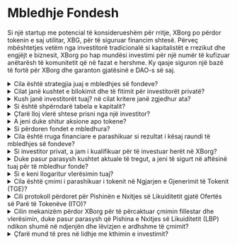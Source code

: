 # Mbledhje Fondesh

Si një startup me potencial të konsiderueshëm për rritje, XBorg po përdor tokenin e saj utilitar, XBG, për të siguruar financim shtesë. Përveç mbështetjes vetëm nga investitorë tradicionalë si kapitalistët e rrezikut dhe engjëjt e biznesit, XBorg po hap mundësi investimi për një numër të kufizuar anëtarësh të komunitetit që në fazat e hershme. Ky qasje siguron një bazë të fortë për XBorg dhe garanton gjatësinë e DAO-s së saj.

<details>

<summary>Cila është strategjia juaj e mbledhjes së fondeve? </summary>

Objektivi ynë në ngritjen e kapitalit është të lehtësojmë rritjen dhe të mbulojmë shpenzimet mujore të ekipit. Ne jemi të kujdesshëm për të mos mbledhur fonde më shumë se nevoja dhe në vend të kësaj, prioriteti ynë është vlera mbi sasinë e kapitalit. Aktualisht, XBorg ka një pozicion financiar të fortë, me një rrugëtim prej 20 muajsh, dhe prandaj, nuk ka një nevojë urgjente për të ngritur fonde shtesë.

#### Raundi Strategjik

* Data: Vera 2022
* Shuma e mbledhur: $1m
* Vlerësimi: $25m

#### Raundi i Fidimit

* Data: Prill-Shtator 2023
* Shuma: $5m
* Vlerësimi: $45-55m

Ndërsa përgatitemi për lançimin e tokenit tonë, plani ynë aktual nuk përfshin ngritjen e ndonjë raundi shtesë të financimit. Megjithatë, ne mbetemi të hapur për të rregulluar strategjinë tonë bazuar në traksionin që vërejmë me protokollin dhe ndonjë nevojë potenciale për punësime shtesë. Në fund të fundit, do të vendosim bazuar në atë që është më e mirë për rritjen dhe suksesin afatgjatë të XBorg.

</details>

<details>

<summary>Cilat janë kushtet e bllokimit dhe të fitimit për investitorët privatë? </summary>

Investitorët privatë do të kenë 10% të tokeneve të tyre të zhbllokuara në Ngjarjen e Gjenerimit të Tokenit (TGE), pasuar nga një periudhë bllokimi prej 3 muajsh. Pas periudhës së bllokimit, tokenet e mbetura do të fitohen gjatë një periudhe prej 18 muajsh.

\
Është e rëndësishme të kujtojmë se qasja jonë mund të ndryshojë bazuar në kërkesat specifike të bursave me të cilat bashkëpunojmë. Nuk është e pazakontë që bursat e nivelit të parë të kenë një fjalë në tokenomikën dhe në orarin e bllokimit/fitimit të një tokeni të caktuar, dhe ne mund të kemi nevojë të rregullojmë strategjinë tonë për të përmbushur standardet e tyre.

</details>

<details>

<summary>Kush janë investitorët tuaj? në cilat kritere janë zgjedhur ata? </summary>

Ne kemi qenë të hollësishëm në zgjedhjen e investitorëve tanë për raundin e parë të financimit, duke i dhënë përparësi atyre që sjellin më shumë se kapital financiar, por gjithashtu shtojnë vlerë XBorg në mënyra të tjera të rëndësishme. Investitorët tanë vijnë nga një varietet sfondesh, duke përfshirë:

* Aave dhe Lens Protocol: Profesionistë nga këto kompani sjellin njohuri të thella në teknologjinë e blockchain dhe kriptovalutave.
* Yield Guild Games: Përvojë në ekonomitë virtuale dhe lojërat blockchain.
* ESL/Face it, Faze, G2: Këto përfaqësojnë disa nga emrat më të mëdhenj në industrinë e esports, duke ofruar njohuri dhe rrjete në lojërat konkurruese.
* Ethereum France, Consensys: Këta kontribues kanë njohuri të gjera të Ethereum dhe zhvillimit të blockchain.
* French Esports: Sjell një kuptim të fortë të peizazhit të esports në Francë.
* Savvy Games: Ekspertë në zhvillimin dhe strategjinë e lojërave.

</details>

<details>

<summary>Si është shpërndarë tabela e kapitalit?</summary>

Për raundin strategjik, ne zbatuam një kufi prej $50,000 për çdo biletë investimi për të siguruar një shpërndarje të drejtë në tabelën e kapitalit.

</details>

<details>

<summary>Çfarë lloj vlerë shtese prisni nga një investitor?</summary>

Një investitor mund të shtojë vlerë të konsiderueshme për XBorg duke sjellë udhëzim strategjik, mentorim dhe mbështetje financiare përtej investimit fillestar. Investitorët mund të ofrojnë njohuri mbi peizazhin konkurrues, trendet e industrisë dhe mundësitë e rritjes potenciale që mund të mos jenë menjëherë të dukshme për ekipin e XBorg. Ata gjithashtu mund të ofrojnë qasje në rrjetet dhe burimet e tyre, duke përfshirë prezantime për partnerë potencialë, këshilltarë dhe klientë. Kjo mund të ndihmojë XBorg të ndërtojë bazën e përdoruesve të saj, të vendosë partneritete dhe të zgjerojë arritjen e saj në treg.

Përtej mbështetjes financiare, investitorët gjithashtu mund të sjellin besueshmëri dhe validim për XBorg, e cila mund të jetë kritike në një industri konkurruese dhe në zhvillim të shpejtë. Kjo mund të ndihmojë XBorg të dallohet ndër kolegët e saj, të tërheqë investime shtesë dhe të ndërtojë një reputacion të fortë të markës.

Në përgjithësi, investitorët mund të ofrojnë një pasuri të njohurive, ekspertizës dhe burimeve për të ndihmuar XBorg të ketë sukses në afat të gjatë. Ata mund të ofrojnë vlerë përtej vetëm kapitalit dhe të ndihmojnë XBorg të përballet me sfidat e një industrie dinamike dhe në vazhdimësi në zhvillim.

</details>

<details>

<summary>A jeni duke shitur aksione apo tokene? </summary>

Deri më tani, XBorg ka shitur vetëm tokene pa ofruar për shitje asnjë aksion. Aktualisht, aksionarët e vetëm të kompanisë janë SwissBorg dhe themeluesi i XBorg. Ky qasje u zgjodh qëllimisht për të siguruar një fokus të qartë në akumulimin e vlerës për kompaninë pa shpërndarë vëmendjen ose burimet duke shpërndarë aksione.

</details>

<details>

<summary>Si përdoren fondet e mbledhura? </summary>

Ne jemi duke mbledhur një raund fidimi prej $5m. Fondet e mbledhura do të ndahen si më poshtë dhe do të shpenzohen gjatë tre viteve.

* Zhvillimet teknike: 60% ($3'000'000) e fondeve do të ndahen për zhvillime teknike dhe kostot e infrastrukturës. Kjo përfaqëson koston e 10 inxhinierëve me kohë të plotë për tre vite me një pagë mesatare tregu prej $7'000 në muaj.
* Marketing: 20% ($1'000'000) e fondit do të ndahet për shpenzime marketingu, fushata influencuesish, PR, mundësi sponsorizimi dhe ngjarje.
* Likuiditeti dhe listimet në bursë: 10% ($500'000) e fondit do të ndahet për pagesat e listimit në bursë dhe ofrimin e likuiditetit.
* Kostot operative: 10% ($500'000) e fondeve do të ndahen për qira zyre, tarifa ligjore dhe abonime software.
* Thesari aktual mbulon kostot jo-teknike të HR.

</details>

<details>

<summary>Cila është rruga financiare e parashikuar si rezultat i kësaj raundi të mbledhjes së fondeve?</summary>

Fondet e mbledhura nga ky raund pritet të sigurojnë XBorg një rrugëtim financiar prej rreth tre vjetësh. Kjo do të thotë se ne presim që burimet e fituara do të mbështesin operacionet tona dhe strategjitë e rritjes për këtë periudhë.

</details>

<details>

<summary>Si investitor privat, a jam i kualifikuar për të investuar herët në XBorg?</summary>

XBorg zgjeron mundësitë e investimit të hershëm kryesisht për investitorë strategjikë me përvojë të gjerë në lojëra, esports dhe/ose industrinë e argëtimit. Përveç ngritjes së komunitetit, nëse nuk i plotësoni këto kualifikime, investimi i hershëm mund të mos jetë i mundur. Megjithatë, një herë që arrijmë në fazën e raundit publik, ai do të jetë i hapur për të gjithë investitorët e interesuar, pavarësisht nga sfondi apo ekspertiza e tyre.

</details>

<details>

<summary>Duke pasur parasysh kushtet aktuale të tregut, a jeni të sigurt në aftësinë tuaj për të mbledhur fonde? </summary>

Deri më tani, XBorg ka gjeneruar interes të konsiderueshëm nga kapitalistët e rrezikut dhe engjëjt e biznesit, duke rezultuar në rreth $1.5 milionë në financim potencial për raundin e fidimit. Ekipi ynë e kupton se aftësia jonë për të tërhequr investitorë është e varur nga demonstrimi i përparimit në zbatimin e hartës sonë rrugore dhe fitimi i traksionit në treg. Ndërsa ne mbetemi të përkushtuar për të siguruar financim, qasja jonë prioritetizon tërheqjen e investitorëve të cilësisë së lartë në vend të akumulimit të një investimi të madh.

</details>

<details>

<summary>Si e keni llogaritur vlerësimin tuaj? </summary>

Vlerësimi ynë është bazuar në të krahasueshmet. Lista e projekteve të krahasueshme mund të gjendet [këtu](https://docs.google.com/spreadsheets/d/11sEz9B5ruauiKs3jPzSYJAc9VVpLu7QKnZHOLvxK_ws/edit?usp=sharing).

Në këtë fazë të zhvillimit të kompanisë sonë, përdorimi i metodave tradicionale të vlerësimit bazuar në shumëfishimet e fitimeve, rrjedhat e zbritura të parasë, vlerën e librit ose vlerën e likuidimit nuk do të ofronte një pamje të plotë ose të saktë të vlerësimit të XBorg. Si një startup i lindur që operon në fushën shumë dinamike dhe në zhvillim të shpejtë të GameFi dhe SocialFi, vlera jonë është kryesisht e përcaktuar nga faktorë më të patjetërsueshëm si teknologjia jonë, ekspertiza e ekipit dhe potenciali i tregut. Prandaj, ekipi ynë po merr një qasje më të plotë për vlerësimin që përfshin metrika të ndryshme dhe konsideron karakteristikat unike të industrisë dhe kompanisë sonë.

Si pjesë e procesit tonë të due diligence, ekipi ynë analizoi projekte të krahasueshme brenda hapësirave GameFi dhe SocialFi, duke marrë parasysh vlerën aktuale të tregtimit të tokeneve të ngjashme dhe rezultatet e raundeve të fundit të investimit. Ndërsa këto faktorë luajtën një rol në përcaktimin e strategjisë sonë së përgjithshme, ne gjithashtu e njohim se variablat e tjera, si traksioni aktual në treg, mund të ndikojnë në oreksin e investitorëve. Në fund, ne vendosëm që një vlerësim prej $45 milionësh përfaqësonte kompromisin më të mirë midis tërheqjes së investitorëve të cilësisë së lartë dhe gjenerimit të interesit të përgjithshëm të investimit.

</details>

<details>

<summary>Cila është çmimi i parashikuar i tokenit në Ngjarjen e Gjenerimit të Tokenit (TGE)?</summary>

Mbledhja publike e fondeve është planifikuar të lehtësohet përmes një Pishine të Likuiditetit të Balancer, me çmimin fillestar për tokene të vendosur në $0.5. Pishina do të fillojë me një raport peshash prej 96:4 dhe do të balancohet gradualisht në një raport 50:50 gjatë një periudhe 72-orëshe. Megjithatë, është e rëndësishme të theksohet se ky çmim fillestar dhe struktura e peshimit mund të ndryshojnë, në përputhje me kushtet dhe kërkesat specifike të ndonjë bursë të ardhshme me të cilën XBorg bashkëpunon.

</details>

<details>



<summary>Cili protokoll përdoret për Pishinën e Nxitjes së Likuiditetit gjatë Ofertës së Parë të Tokenëve (ITO)?</summary>

Pishina e Nxitjes së Likuiditetit për Ofertën tonë të Parë të Tokenëve përdor protokollin Balancer.

</details>

<details>

<summary>Cilin mekanizëm përdor XBorg për të përcaktuar çmimin fillestar dhe vlerësimin, duke pasur parasysh që Pishina e Nxitjes së Likuiditetit (LBP) ndikon shumë në ndjenjën dhe lëvizjen e ardhshme të çmimit?</summary>

Pishina e Nxitjes së Likuiditetit (LBP) shërben si mekanizmi kryesor që lehtëson një proces të qetë të zbulimit të çmimit për tokenin. Ajo mundëson një vlerësim të drejtë dhe efikas të drejtuar nga tregu, duke ofruar një balancë natyrale dhe dinamike midis ofertës dhe kërkesës. Mund të mësoni më shumë rreth LBPs [këtu](https://docs.balancer.fi/concepts/pools/liquidity-bootstrapping.html#mental-model).

</details>

<details>

<summary>Çfarë mund të pres në lidhje me kthimin e investimit?</summary>

Megjithëse pritet që tokenët XBG të ofrohen me një çmim më të lartë pas raundit fillestar, është thelbësore të kuptohet se investimet vijnë në mënyrë të pashmangshme me rreziqe, dhe ne nuk mund të ofrojmë një garanci për një kthim pozitiv të investimit. Si çdo investim, performanca e tokenëve XBG është nën ndikimin e kushteve të tregut dhe faktorëve të tjerë që mund të ndikojnë në vlerën e tyre.

</details>

&#x20;